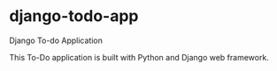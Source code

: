 # django-todo-app
Django To-do Application

This To-Do application is built with Python and Django web framework.
